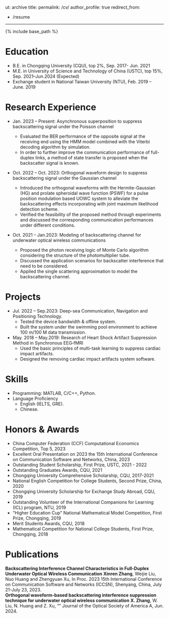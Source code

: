 ut: archive
title: 
permalink: /cv/
author_profile: true
redirect_from:
  - /resume
---

{% include base_path %}

Education
======
* B.E. in Chongqing University (CQU), top 2%, Sep. 2017- Jun. 2021
* M.E. in University of Science and Technology of China (USTC), top 15%, Sep. 2021–Jun.2024 (Expected)
* Exchange student in National Taiwan University (NTU), Feb. 2019 – June. 2019

Research Experience
======
* Jan. 2023 – Present: Asynchronous superposition to suppress backscattering signal under the Poisson channel  
  * Evaluated the BER performance of the opposite signal at the receiving end using the HMM model combined with the Viterbi decoding algorithm by simulation.
  * In order to further improve the communication performance of full-duplex links, a method of state transfer is proposed when the backscatter signal is known.


* Oct. 2022 – Oct. 2023: Orthogonal waveform design to suppress backscattering signal under the Gaussian channel 
  * Introduced  the orthogonal waveforms with the Hermite-Gaussian (HG) and prolate spheroidal wave function (PSWF) for a pulse position modulation based UOWC system to alleviate the backscattering effects incorporating with joint maximum likelihood detection scheme.
  * Verified the feasibility of the proposed method through experiments and discussed the corresponding communication performances under different conditions.     

* Oct. 2021 – Jan.2023: Modeling of backscattering channel for underwater optical wireless communications        
  * Proposed the photon receiving logic of Monte Carlo algorithm considering the structure of the photomultiplier tube.
  * Discussed the application scenarios for backscatter interference that need to be considered.
  * Applied the single scattering approximation to model the backscattering channel. 

Projects
======
* Jul. 2022 – Sep.2023: Deep-sea Communication, Navigation and Positioning Technology.
  * Tested the device bandwidth & offline system.
  * Built the system under the swimming pool environment to achieve 100 m/100 M data transmission.
* May. 2018 – May.2019: Research of Heart Shock Artifact Suppression Method in Synchronous EEG‑fMRI 
  * Used the basic principles of multi-task learning to suppress cardiac impact artifacts. 
  * Designed the removing cardiac impact artifacts system software.
    
Skills
======
* Programming: MATLAB, C/C++, Python.
* Language Proficiency 
  * English (IELTS, GRE).
  * Chinese.

Honors & Awards
======
* China Computer Federation (CCF) Computational Economics Competition, Top 5, 2023
* Excellent Oral Presentation on 2023 the 15th International Conference on Communication Software and Networks, China, 2023
* Outstanding Student Scholarship, First Prize, USTC, 2021 - 2022
* Outstanding Graduates Awards, CQU, 2021
* Chongqing University Comprehensive Scholarship, CQU, 2017-2021
* National English Competition for College Students, Second Prize, China, 2020
* Chongqing University Scholarship for Exchange Study Abroad, CQU, 2019
* Outstanding Volunteer of the International Companions for Learning (ICL) program, NTU, 2019
* “Higher Education Cup” National Mathematical Model Competition, First Prize, Chongqing, 2019
* Merit Students Awards, CQU, 2018 
* Mathematical Competition for National College Students, First Prize, Chongqing, 2018  
 

Publications
======
**Backscattering Interference Channel Characteristics in Full-Duplex Underwater Optical Wireless Communication**
**Xinren Zhang**, Weijie Liu, Nuo Huang and Zhengyuan Xu,  In Proc. 2023 15th International Conference on Communication Software and Networks (ICCSN), Shenyang, China, July 21-July 23, 2023.<br>
**Orthogonal waveform-based backscattering interference suppression technique for underwater optical wireless communication**
**X. Zhang**, W. Liu, N. Huang and Z. Xu, “”  Journal of the Optical Society of America A, Jun. 2024.
